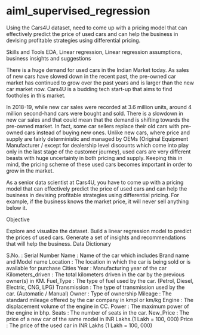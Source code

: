 # aiml_supervised_regression
Using the Cars4U dataset, need to come up with a pricing model that can effectively predict the price of used cars and can help the business in devising profitable strategies using differential pricing.

Skills and Tools
EDA, Linear regression, Linear regression assumptions, business insights and suggestions

There is a huge demand for used cars in the Indian Market today. As sales of new cars have slowed down in the recent past, the pre-owned car market has continued to grow over the past years and is larger than the new car market now. Cars4U is a budding tech start-up that aims to find footholes in this market.

In 2018-19, while new car sales were recorded at 3.6 million units, around 4 million second-hand cars were bought and sold. There is a slowdown in new car sales and that could mean that the demand is shifting towards the pre-owned market. In fact, some car sellers replace their old cars with pre-owned cars instead of buying new ones. Unlike new cars, where price and supply are fairly deterministic and managed by OEMs (Original Equipment Manufacturer / except for dealership level discounts which come into play only in the last stage of the customer journey), used cars are very different beasts with huge uncertainty in both pricing and supply. Keeping this in mind, the pricing scheme of these used cars becomes important in order to grow in the market.

As a senior data scientist at Cars4U, you have to come up with a pricing model that can effectively predict the price of used cars and can help the business in devising profitable strategies using differential pricing. For example, if the business knows the market price, it will never sell anything below it. 

Objective

Explore and visualize the dataset.
Build a linear regression model to predict the prices of used cars.
Generate a set of insights and recommendations that will help the business.
Data Dictionary 

S.No. : Serial Number
Name : Name of the car which includes Brand name and Model name
Location : The location in which the car is being sold or is available for purchase Cities
Year : Manufacturing year of the car
Kilometers_driven : The total kilometers driven in the car by the previous owner(s) in KM.
Fuel_Type : The type of fuel used by the car. (Petrol, Diesel, Electric, CNG, LPG)
Transmission : The type of transmission used by the car. (Automatic / Manual)
Owner : Type of ownership
Mileage : The standard mileage offered by the car company in kmpl or km/kg
Engine : The displacement volume of the engine in CC.
Power : The maximum power of the engine in bhp.
Seats : The number of seats in the car.
New_Price : The price of a new car of the same model in INR Lakhs.(1 Lakh = 100, 000)
Price : The price of the used car in INR Lakhs (1 Lakh = 100, 000)
